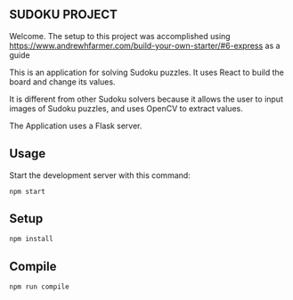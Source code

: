 SUDOKU PROJECT
---
 
Welcome. The setup to this project was accomplished using https://www.andrewhfarmer.com/build-your-own-starter/#6-express as a guide

This is an application for solving Sudoku puzzles. It uses React to build the board and 
change its values. 

It is different from other Sudoku solvers because it allows the user to input images of 
Sudoku puzzles, and uses OpenCV to extract values.

The Application uses a Flask server.  
 
 
Usage
---
 
Start the development server with this command:
 
```
npm start
```
 

 
 
Setup
---
 
```
npm install
```
 
 
 
Compile
---
 
```
npm run compile
